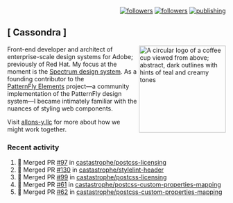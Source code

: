 <p align="right"><a rel="me" href="https://front-end.social/@castastrophe">
    <img alt="followers" title="Follow me on Mastodon" src="https://img.shields.io/mastodon/follow/109297102751309835?domain=https%3A%2F%2Ffront-end.social&label=Follow&logo=mastodon&logoColor=white&style=for-the-badge&labelColor=008080&color=006969"/></a>
  <a href="https://codepen.io/castastrophe/">
    <img alt="followers" title="Follow me on CodePen" src="https://img.shields.io/badge/23-1?color=640464&labelColor=7c007c&style=for-the-badge&logo=codepen&label=Follow"/></a>
<a href="https://castastrophe.medium.com/">
    <img alt="publishing" title="View articles on Medium" src="https://img.shields.io/badge/107-1?color=666&labelColor=444&label=subscribe&logo=medium&logoColor=white&style=for-the-badge"/></a>
</p>

## [&nbsp;Cassondra&nbsp;]

<img align="right" src="https://github-production-user-asset-6210df.s3.amazonaws.com/1840295/253016758-ba468774-1cd3-42c2-8f43-947b5eeb5edf.png" height="200" alt="A circular logo of a coffee cup viewed from above; abstract, dark outlines with hints of teal and creamy tones">

Front-end developer and architect of enterprise-scale design systems for Adobe; previously of Red Hat. My focus at the moment is the [Spectrum design system](https://github.com/adobe/spectrum-css). As a founding contributor to the [PatternFly&nbsp;Elements](https://github.com/patternfly/patternfly-elements) project&mdash;a community implementation of the PatternFly design system&mdash;I became intimately familiar with the nuances of styling web components.

Visit [allons-y.llc](http://allons-y.llc/) for more about how we might work together.

### Recent activity

<!--START_SECTION:activity-->
1. 🎉 Merged PR [#97](https://github.com/castastrophe/postcss-licensing/pull/97) in [castastrophe/postcss-licensing](https://github.com/castastrophe/postcss-licensing)
2. 🎉 Merged PR [#130](https://github.com/castastrophe/stylelint-header/pull/130) in [castastrophe/stylelint-header](https://github.com/castastrophe/stylelint-header)
3. 🎉 Merged PR [#99](https://github.com/castastrophe/postcss-licensing/pull/99) in [castastrophe/postcss-licensing](https://github.com/castastrophe/postcss-licensing)
4. 🎉 Merged PR [#61](https://github.com/castastrophe/postcss-custom-properties-mapping/pull/61) in [castastrophe/postcss-custom-properties-mapping](https://github.com/castastrophe/postcss-custom-properties-mapping)
5. 🎉 Merged PR [#62](https://github.com/castastrophe/postcss-custom-properties-mapping/pull/62) in [castastrophe/postcss-custom-properties-mapping](https://github.com/castastrophe/postcss-custom-properties-mapping)
<!--END_SECTION:activity-->
